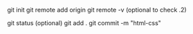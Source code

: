 <!--One time setup for project-->
git init
git remote add origin <github url>
git remote -v (optional to check .2)

<!--For everyday pull push in git-->
git status (optional)
git add .
git commit -m "html-css"